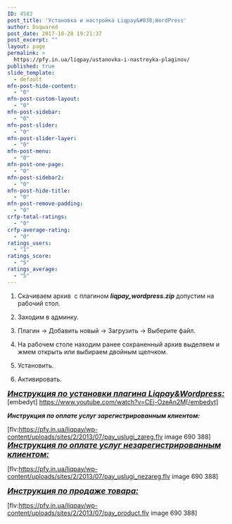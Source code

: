 ```yaml
---
ID: 4582
post_title: 'Установка и настройка Liqpay&#038;WordPress'
author: Dsqwared
post_date: 2017-10-28 19:21:37
post_excerpt: ""
layout: page
permalink: >
  https://pfy.in.ua/liqpay/ustanovka-i-nastroyka-plaginov/
published: true
slide_template:
  - default
mfn-post-hide-content:
  - "0"
mfn-post-custom-layout:
  - "0"
mfn-post-sidebar:
  - "0"
mfn-post-slider:
  - "0"
mfn-post-slider-layer:
  - "0"
mfn-post-menu:
  - "0"
mfn-post-one-page:
  - "0"
mfn-post-sidebar2:
  - "0"
mfn-post-hide-title:
  - "0"
mfn-post-remove-padding:
  - "0"
crfp-total-ratings:
  - "0"
crfp-average-rating:
  - "0"
ratings_users:
  - "1"
ratings_score:
  - "5"
ratings_average:
  - "5"
---
```

1. Скачиваем архив  с плагином <em><strong>liqpay_wordpress.zip</strong></em> допустим на рабочий стол.

1. Заходим в админку.

2. Плагин -&gt; Добавить новый -&gt; Загрузить -&gt; Выберите файл.

3. На рабочем столе находим ранее сохраненный архив выделяем и жмем открыть или выбираем двойным щелчком.

4. Установить.

5. Активировать.

<span style="font-size: large; text-decoration: underline;"><em><strong>Инструкция по установки плагина Liqpay&amp;Wordpress:</strong></em></span>
[embedyt] https://www.youtube.com/watch?v=CEj-OzeAn2M[/embedyt]

<em><strong>Инструкция по оплате услуг зарегистрированным клиентом:</strong></em>

[flv:https://pfy.in.ua/liqpay/wp-content/uploads/sites/2/2013/07/pay_uslugi_zareg.flv image 690 388]
<span style="font-size: large; text-decoration: underline;"><em><strong>Инструкция по оплате услуг незарегистрированным клиентом:</strong></em></span>

[flv:https://pfy.in.ua/liqpay/wp-content/uploads/sites/2/2013/07/pay_uslugi_nezareg.flv image 690 388]

<span style="font-size: large; text-decoration: underline;"><em><strong>Инструкция по продаже товара:</strong></em></span>

[flv:https://pfy.in.ua/liqpay/wp-content/uploads/sites/2/2013/07/pay_product.flv image 690 388]